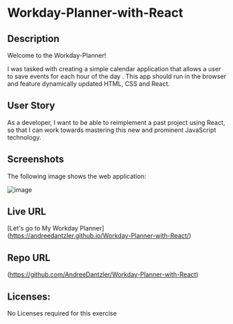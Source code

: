 # Workday-Planner-with-React

## Description

Welcome to the Workday-Planner!

I was tasked with creating a simple calendar application that allows a user to save events for each hour of the day . This app should run in the browser and feature dynamically updated HTML, CSS and React.

## User Story

As a developer, I want to be able to reimplement a past project using React, so that I can work towards mastering this new and prominent JavaScript technology.

## Screenshots

The following image shows the web application:

![image](https://user-images.githubusercontent.com/69064703/111260429-24751000-85f7-11eb-9ff6-359135f4b2e2.png)

## Live URL

[Let's go to My Workday Planner] (https://andreedantzler.github.io/Workday-Planner-with-React/)

## Repo URL

(https://github.com/AndreeDantzler/Workday-Planner-with-React)

## Licenses: 

No Licenses required for this exercise

